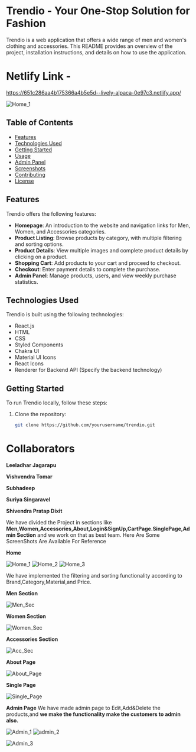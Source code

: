 
# Trendio - Your One-Stop Solution for Fashion

Trendio is a web application that offers a wide range of men and women's clothing and accessories. This README provides an overview of the project, installation instructions, and details on how to use the application.


# Netlify Link - 
 https://651c286aa4b175366a4b5e5d--lively-alpaca-0e97c3.netlify.app/

![Home_1](https://github.com/suriyasingaravel/handy-string-7765/assets/112815087/edd299e9-a6d4-4006-82c3-570288d1180b)

## Table of Contents

- [Features](#features)
- [Technologies Used](#technologies-used)
- [Getting Started](#getting-started)
- [Usage](#usage)
- [Admin Panel](#admin-panel)
- [Screenshots](#screenshots)
- [Contributing](#contributing)
- [License](#license)

## Features

Trendio offers the following features:

- **Homepage**: An introduction to the website and navigation links for Men, Women, and Accessories categories.
- **Product Listing**: Browse products by category, with multiple filtering and sorting options.
- **Product Details**: View multiple images and complete product details by clicking on a product.
- **Shopping Cart**: Add products to your cart and proceed to checkout.
- **Checkout**: Enter payment details to complete the purchase.
- **Admin Panel**: Manage products, users, and view weekly purchase statistics.

## Technologies Used

Trendio is built using the following technologies:

- React.js
- HTML
- CSS
- Styled Components
- Chakra UI
- Material UI Icons
- React Icons
- Renderer for Backend API (Specify the backend technology)

## Getting Started

To run Trendio locally, follow these steps:

1. Clone the repository:

   ```bash
   git clone https://github.com/yourusername/trendio.git


# Collaborators

**Leeladhar Jagarapu**

**Vishvendra Tomar**

**Subhadeep**

**Suriya Singaravel**

**Shivendra Pratap Dixit**


We have divided the Project in sections like **Men,Women,Accessories,About,Login&SignUp,CartPage.SinglePage,Admin Section** and we work on that as best team.
Here Are Some ScreenShots Are Available For Reference

**Home**


![Home_1](https://github.com/suriyasingaravel/handy-string-7765/assets/112815087/edd299e9-a6d4-4006-82c3-570288d1180b)
![Home_2](https://github.com/suriyasingaravel/handy-string-7765/assets/112815087/2f353a92-f830-495a-b128-b70953d8d6b0)
![Home_3](https://github.com/suriyasingaravel/handy-string-7765/assets/112815087/94a0f858-dc5e-43f5-9d92-7ddb40c0f27c)


We have implemented the filtering and sorting functionality according to Brand,Category,Material,and Price.


**Men Section**

![Men_Sec](https://github.com/suriyasingaravel/handy-string-7765/assets/112815087/b4009086-e981-4ba1-94d0-39ce313b3b88)


**Women Section**



![Women_Sec](https://github.com/suriyasingaravel/handy-string-7765/assets/112815087/80abb2cb-9853-4623-91a1-5a2c61c4f56f)



**Accessories Section**

![Acc_Sec](https://github.com/suriyasingaravel/handy-string-7765/assets/112815087/3ef50dd6-7a55-48cd-aace-bc7d69a1904d)

**About Page**


![About_Page](https://github.com/suriyasingaravel/handy-string-7765/assets/112815087/2b140a84-2072-443f-a2ab-407021a142a9)


**Single Page**


![Single_Page](https://github.com/suriyasingaravel/handy-string-7765/assets/112815087/6098d290-afb7-414a-b6b2-482fc909ee3d)


**Admin Page**
We have made admin page to Edit,Add&Delete the products,and **we make the functionality make the customers to admin also.**


![Admin_1](https://github.com/suriyasingaravel/handy-string-7765/assets/112815087/4ea31352-fdcd-496b-8b3f-5cc94c3cc456)
![admin_2](https://github.com/suriyasingaravel/handy-string-7765/assets/112815087/5ca07c5d-9530-4187-8b0d-e7fb6021cc31)

![Admin_3](https://github.com/suriyasingaravel/handy-string-7765/assets/112815087/bb929cb5-5f51-4f12-887f-ad2667308691)









